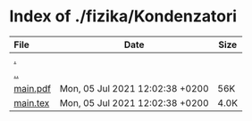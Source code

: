 # Index of ./fizika/Kondenzatori

File | Date | Size
:--- | --- | ---
[.](.) | |
[..](..) | |
[main.pdf](main.pdf) | Mon, 05 Jul 2021 12:02:38 +0200 | 56K
[main.tex](main.tex) | Mon, 05 Jul 2021 12:02:38 +0200 | 4.0K
